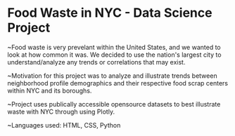 # Food Waste in NYC - Data Science Project

~Food waste is very prevelant within the United States, and we wanted to look at how common it was. We decided to use the nation's largest city to understand/analyze any trends or correlations that may exist. 

~Motivation for this project was to analyze and illustrate trends between neighborhood profile demographics and their respective food scrap centers within NYC and its boroughs. 

~Project uses publically accessible opensource datasets to best illustrate waste with NYC through using Plotly. 

~Languages used: HTML, CSS, Python
